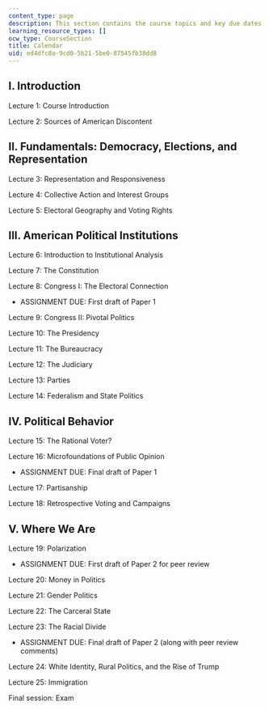 ```yaml
---
content_type: page
description: This section contains the course topics and key due dates.
learning_resource_types: []
ocw_type: CourseSection
title: Calendar
uid: ed4dfc8a-9cd0-5b21-5be0-87545fb38dd8
---
```


I. Introduction 
----------------

Lecture 1: Course Introduction

Lecture 2: Sources of American Discontent

II. Fundamentals: Democracy, Elections, and Representation
----------------------------------------------------------

Lecture 3: Representation and Responsiveness

Lecture 4: Collective Action and Interest Groups

Lecture 5: Electoral Geography and Voting Rights

III. American Political Institutions
------------------------------------

Lecture 6: Introduction to Institutional Analysis

Lecture 7: The Constitution

Lecture 8: Congress I: The Electoral Connection

*   ASSIGNMENT DUE: First draft of Paper 1

Lecture 9: Congress II: Pivotal Politics

Lecture 10: The Presidency

Lecture 11: The Bureaucracy

Lecture 12: The Judiciary

Lecture 13: Parties

Lecture 14: Federalism and State Politics

IV. Political Behavior
----------------------

Lecture 15: The Rational Voter?

Lecture 16: Microfoundations of Public Opinion

*   ASSIGNMENT DUE: Final draft of Paper 1

Lecture 17: Partisanship

Lecture 18: Retrospective Voting and Campaigns

V. Where We Are
---------------

Lecture 19: Polarization

*   ASSIGNMENT DUE: First draft of Paper 2 for peer review

Lecture 20: Money in Politics

Lecture 21: Gender Politics

Lecture 22: The Carceral State

Lecture 23: The Racial Divide

*   ASSIGNMENT DUE: Final draft of Paper 2 (along with peer review comments)

Lecture 24: White Identity, Rural Politics, and the Rise of Trump

Lecture 25: Immigration

Final session: Exam
